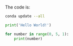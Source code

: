 The code is:

```bash
conda update --all
```



```python
print('Hello World!')
```



```python
for number in range(0, 5, 1):
    print(number)
```

